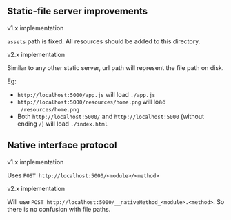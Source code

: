 ## Static-file server improvements

v1.x implementation

`assets` path is fixed. All resources should be added to this directory.

v2.x implementation

Similar to any other static server, url path will represent the file path on disk.

Eg:

- `http://localhost:5000/app.js` will load `./app.js`
- `http://localhost:5000/resources/home.png` will load `./resources/home.png`
- Both `http://localhost:5000/` and `http://localhost:5000` (without ending `/`) will load `./index.html`


## Native interface protocol

v1.x implementation

Uses `POST http://localhost:5000/<module>/<method>`

v2.x implementation

Will use `POST http://localhost:5000/__nativeMethod_<module>.<method>`. So there is no confusion with file paths.
